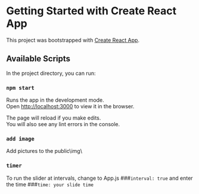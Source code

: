 # Getting Started with Create React App

This project was bootstrapped with [Create React App](https://github.com/facebook/create-react-app).

## Available Scripts

In the project directory, you can run:

### `npm start`

Runs the app in the development mode.\
Open [http://localhost:3000](http://localhost:3000) to view it in the browser.

The page will reload if you make edits.\
You will also see any lint errors in the console.

### `add image`
Add pictures to the public\img\
### `timer`
To run the slider at intervals, change to App.js ###`interval: true` and enter the time  ###`time: your slide time`
